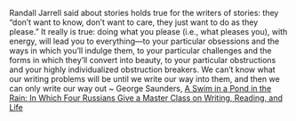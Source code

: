 Randall Jarrell said about stories holds true for the writers of stories: they “don’t want to know, don’t want to care, they just want to do as they please.” It really is true: doing what you please (i.e., what pleases you), with energy, will lead you to everything—to your particular obsessions and the ways in which you’ll indulge them, to your particular challenges and the forms in which they’ll convert into beauty, to your particular obstructions and your highly individualized obstruction breakers. We can’t know what our writing problems will be until we write our way into them, and then we can only write our way out ~ George Saunders, [A Swim in a Pond in the Rain: In Which Four Russians Give a Master Class on Writing, Reading, and Life](https://emea01.safelinks.protection.outlook.com/?url=https%3A%2F%2Flondonwriterssalon.us4.list-manage.com%2Ftrack%2Fclick%3Fu%3D8b047263967451488070a8ad0%26id%3Dbe2d4ea240%26e%3Dd0baf97615&data=04%7C01%7C%7Cf482ce45749c4c9c884c08d94cf54f83%7C84df9e7fe9f640afb435aaaaaaaaaaaa%7C1%7C0%7C637625438751251336%7CUnknown%7CTWFpbGZsb3d8eyJWIjoiMC4wLjAwMDAiLCJQIjoiV2luMzIiLCJBTiI6Ik1haWwiLCJXVCI6Mn0%3D%7C1000&sdata=VMZYeTY5Tgtoy0z%2Fna%2BlBjEKs7VFooI1JIPvDPB453U%3D&reserved=0 "Protected by Outlook: https://londonwriterssalon.us4.list-manage.com/track/click?u=8b047263967451488070a8ad0&id=be2d4ea240&e=d0baf97615. Click or tap to follow the link.")